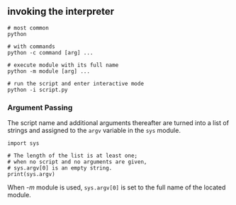 ## invoking the interpreter

    # most common
    python
    
    # with commands
    python -c command [arg] ...
    
    # execute module with its full name
    python -m module [arg] ...
    
    # run the script and enter interactive mode
    python -i script.py

### Argument Passing

The script name and additional arguments thereafter are turned into a list of strings and assigned to the `argv` variable in the `sys` module.

    import sys
    
    # The length of the list is at least one; 
    # when no script and no arguments are given, 
    # sys.argv[0] is an empty string.
    print(sys.argv)
    
When *-m* module is used, `sys.argv[0]` is set to the full name of the located module.

